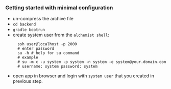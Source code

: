 

### Getting started with minimal configuration
- un-compress the archive file
- `cd backend`
- `gradle bootrun`
- create system user from the `alchemist shell`:
  ```
    ssh user@localhost -p 2000
    # enter password
    su -h # help for su command
    # example
    # su -m c -u system -p system -n system -e system@your.domain.com
    # username: system password: system
  ```
- open app in browser and login with `system user` that you created in previous step.

